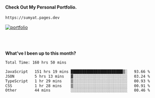 #### Check Out My Personal Portfolio.
````bash
https://sumyat.pages.dev
````

<a href='https://sumyat.pages.dev/'>
    <img src='https://user-images.githubusercontent.com/108873224/211860821-15c31441-8db7-4fb7-8537-28a0c11e9408.png' alt='portfolio' align='center' />
</a>


<br />
<br />


<br />
<br />

**What've I been up to this month?**

<!--START_SECTION:waka-->

```txt
Total Time: 160 hrs 50 mins

JavaScript   151 hrs 19 mins ███████████████████████▒░   93.66 %
JSON         5 hrs 13 mins   ▓░░░░░░░░░░░░░░░░░░░░░░░░   03.24 %
TypeScript   1 hr 29 mins    ▒░░░░░░░░░░░░░░░░░░░░░░░░   00.93 %
CSS          1 hr 28 mins    ▒░░░░░░░░░░░░░░░░░░░░░░░░   00.91 %
Other        44 mins         ░░░░░░░░░░░░░░░░░░░░░░░░░   00.46 %
```

<!--END_SECTION:waka-->




